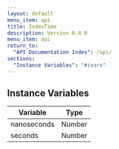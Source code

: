 ```yaml
---
layout: default
menu_item: api
title: IndexTime
description: Version 0.4.0
menu_item: api
return_to:
  "API Documentation Index": /api/
sections:
  "Instance Variables": "#ivars"
---
```


## <a name="ivars"></a>Instance Variables

| Variable | Type |
| --- | --- |
| <a name="nanoseconds"></a>nanoseconds | Number |
| <a name="seconds"></a>seconds | Number |


